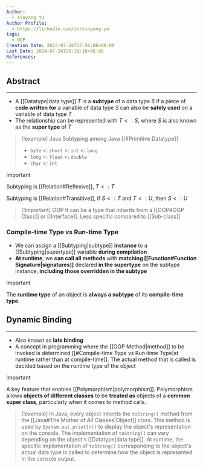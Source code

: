 ```yaml
---
Author:
  - Xinyang YU
Author Profile:
  - https://linkedin.com/in/xinyang-yu
tags:
  - OOP
Creation Date: 2023-07-24T17:56:06+08:00
Last Date: 2024-07-26T20:18:18+08:00
References: 
---
```

## Abstract
---
- A [[Datatype|data type]] $T$ is a **subtype** of a data type $S$ if a piece of **code written for** a variable of data type $S$ can also be **safely used** on a variable of data type $T$
- The relationship can be represented with $T <: S$, where $S$ is also known as the **super type** of $T$

>[!example] Java
> Subtyping among Java [[#Primitive Datatype]]
> - `byte` <: `short` <: `int` <: `long`
> - `long` <: `float` <: `double`
> - `char` <: `int`

>[!important]
> Subtyping is [[Relation#Reflexive]], $T <: T$
> 
> Subtyping is [[Relation#Transitive]], if $S <: T$ and $T <: U$, then $S <: U$

>[!important] OOP 
> It can be a type that inherits from a [[OOP#OOP Class]] or [[Interface]]. Less specific compared to [[Sub-class]]


### Compile-time Type vs Run-time Type
- We can assign a [[Subtyping|subtype]] **instance** to a [[Subtyping|supertype]] variable **during compilation**
- **At runtime**, we **can call all methods** with **matching [[Function#Function Signature|signatures]]** declared **in the supertype** on the subtype instance, **including those overridden in the subtype**

>[!important]
> The **runtime type** of an object is **always a subtype** of its **compile-time type**.


## Dynamic Binding
---
- Also known as **late binding**
- A concept in programming where the [[OOP Method|method]] to be invoked is determined [[#Compile-time Type vs Run-time Type|at runtime rather than at compile-time]]. The actual method that is called is decided based on the runtime type of the object



>[!important]
> A key feature that enables [[Polymorphism|polymorphism]]. Polymorphism allows **objects of different classes** to be **treated as** objects of a **common super class**, particularly when it comes to method calls.

>[!example]
> In Java, every object inherits the `toString()` method from the [[Java#The Mother of All Classes|Object]] class. This method is used by `System.out.println()` to display the object's representation on the console. The implementation of `toString()` can vary depending on the object's [[Datatype|data type]]. At runtime, the specific implementation of `toString()` corresponding to the object's actual data type is called to determine how the object is represented in the console output.